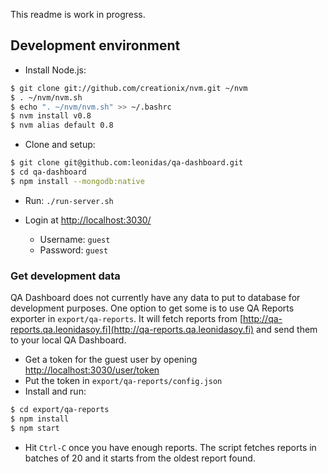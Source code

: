 
This readme is work in progress.

## Development environment

* Install Node.js:

```bash
$ git clone git://github.com/creationix/nvm.git ~/nvm
$ . ~/nvm/nvm.sh
$ echo ". ~/nvm/nvm.sh" >> ~/.bashrc
$ nvm install v0.8
$ nvm alias default 0.8
```

* Clone and setup:

```bash
$ git clone git@github.com:leonidas/qa-dashboard.git
$ cd qa-dashboard
$ npm install --mongodb:native
```

* Run: `./run-server.sh`

* Login at [http://localhost:3030/](http://localhost:3030/)
  * Username: `guest`
  * Password: `guest`


### Get development data

QA Dashboard does not currently have any data to put to database for development purposes. One option to get some is to use QA Reports exporter in `export/qa-reports`. It will fetch reports from [http://qa-reports.qa.leonidasoy.fi](http://qa-reports.qa.leonidasoy.fi) and send them to your local QA Dashboard.

* Get a token for the guest user by opening [http://localhost:3030/user/token](http://localhost:3030/user/token)
* Put the token in `export/qa-reports/config.json`
* Install and run:

```bash
$ cd export/qa-reports
$ npm install
$ npm start
```

* Hit `Ctrl-C` once you have enough reports. The script fetches reports in batches of 20 and it starts from the oldest report found.

